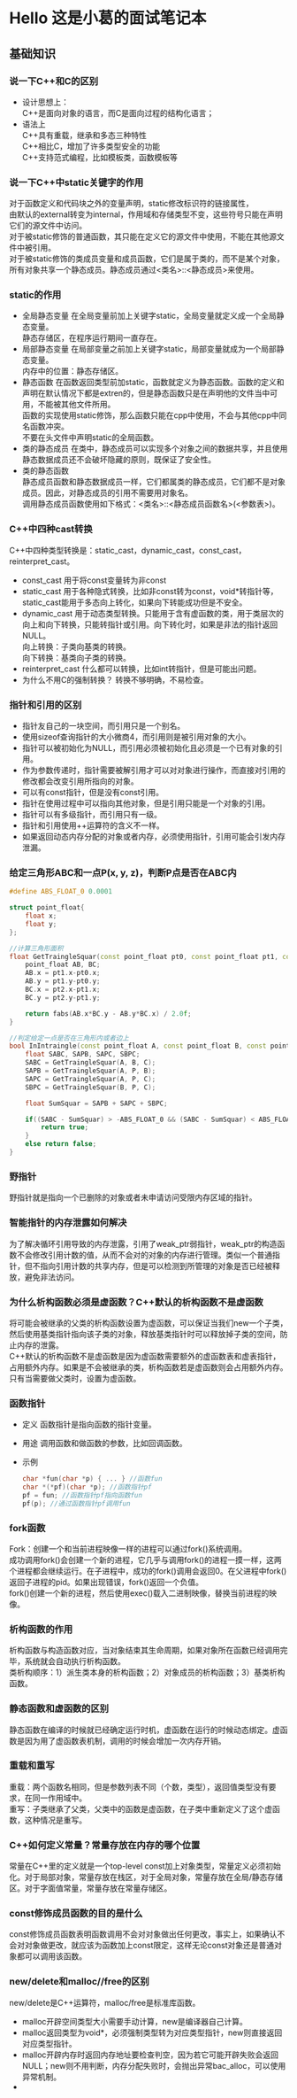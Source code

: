 # Hello 这是小葛的面试笔记本

## 基础知识

### 说一下C++和C的区别

+ 设计思想上：  
  C++是面向对象的语言，而C是面向过程的结构化语言；
+ 语法上  
  C++具有重载，继承和多态三种特性  
  C++相比C，增加了许多类型安全的功能  
  C++支持范式编程，比如模板类，函数模板等

### 说一下C++中static关键字的作用

对于函数定义和代码块之外的变量声明，static修改标识符的链接属性，  
由默认的external转变为internal，作用域和存储类型不变，这些符号只能在声明它们的源文件中访问。  
对于被static修饰的普通函数，其只能在定义它的源文件中使用，不能在其他源文件中被引用。  
对于被static修饰的类成员变量和成员函数，它们是属于类的，而不是某个对象，所有对象共享一个静态成员。静态成员通过<类名>::<静态成员>来使用。

### static的作用

+ 全局静态变量
  在全局变量前加上关键字static，全局变量就定义成一个全局静态变量。  
  静态存储区，在程序运行期间一直存在。  
+ 局部静态变量
  在局部变量之前加上关键字static，局部变量就成为一个局部静态变量。  
  内存中的位置：静态存储区。  
+ 静态函数
  在函数返回类型前加static，函数就定义为静态函数。函数的定义和声明在默认情况下都是extren的，但是静态函数只是在声明他的文件当中可用，不能被其他文件所用。  
  函数的实现使用static修饰，那么函数只能在cpp中使用，不会与其他cpp中同名函数冲突。  
  不要在头文件中声明static的全局函数。
+ 类的静态成员
  在类中，静态成员可以实现多个对象之间的数据共享，并且使用静态数据成员还不会破坏隐藏的原则，既保证了安全性。  
+ 类的静态函数  
  静态成员函数和静态数据成员一样，它们都属类的静态成员，它们都不是对象成员。因此，对静态成员的引用不需要用对象名。  
  调用静态成员函数使用如下格式：<类名>::<静态成员函数名>(<参数表>)。  

### C++中四种cast转换  

C++中四种类型转换是：static_cast，dynamic_cast，const_cast，reinterpret_cast。  

+ const_cast
  用于将const变量转为非const
+ static_cast
  用于各种隐式转换，比如非const转为const，void*转指针等，static_cast能用于多态向上转化，如果向下转能成功但是不安全。  
+ dynamic_cast
  用于动态类型转换。只能用于含有虚函数的类，用于类层次的向上和向下转换，只能转指针或引用。向下转化时，如果是非法的指针返回NULL。  
  向上转换：子类向基类的转换。  
  向下转换：基类向子类的转换。
+ reinterpret_cast
  什么都可以转换，比如int转指针，但是可能出问题。  
+ 为什么不用C的强制转换？
  转换不够明确，不易检查。

### 指针和引用的区别  

+ 指针友自己的一块空间，而引用只是一个别名。  
+ 使用sizeof查询指针的大小微商4，而引用则是被引用对象的大小。  
+ 指针可以被初始化为NULL，而引用必须被初始化且必须是一个已有对象的引用。  
+ 作为参数传递时，指针需要被解引用才可以对对象进行操作，而直接对引用的修改都会改变引用所指向的对象。  
+ 可以有const指针，但是没有const引用。  
+ 指针在使用过程中可以指向其他对象，但是引用只能是一个对象的引用。  
+ 指针可以有多级指针，而引用只有一级。  
+ 指针和引用使用++运算符的含义不一样。  
+ 如果返回动态内存分配的对象或者内存，必须使用指针，引用可能会引发内存泄漏。  
  
### 给定三角形ABC和一点P(x, y, z)，判断P点是否在ABC内

```C++
#define ABS_FLOAT_0 0.0001

struct point_float{
    float x;
    float y;
};

//计算三角形面积
float GetTraingleSquar(const point_float pt0, const point_float pt1, const point_float pt2){
    point_float AB, BC;
    AB.x = pt1.x-pt0.x;
    AB.y = pt1.y-pt0.y;
    BC.x = pt2.x-pt1.x;
    BC.y = pt2.y-pt1.y;

    return fabs(AB.x*BC.y - AB.y*BC.x) / 2.0f;
}

//判定给定一点是否在三角形内或者边上
bool InIntraingle(const point_float A, const point_float B, const point_float C, const point_float D){
    float SABC, SAPB, SAPC, SBPC;
    SABC = GetTraingleSquar(A, B, C);
    SAPB = GetTraingleSquar(A, P, B);
    SAPC = GetTraingleSquar(A, P, C);
    SBPC = GetTraingleSquar(B, P, C);

    float SumSquar = SAPB + SAPC + SBPC;

    if((SABC - SumSquar) > -ABS_FLOAT_0 && (SABC - SumSquar) < ABS_FLOAT_0>){
        return true;
    }
    else return false;
}
```

### 野指针

野指针就是指向一个已删除的对象或者未申请访问受限内存区域的指针。  

### 智能指针的内存泄露如何解决

为了解决循环引用导致的内存泄露，引用了weak_ptr弱指针，weak_ptr的构造函数不会修改引用计数的值，从而不会对的对象的内存进行管理。类似一个普通指针，但不指向引用计数的共享内存，但是可以检测到所管理的对象是否已经被释放，避免非法访问。  

### 为什么析构函数必须是虚函数？C++默认的析构函数不是虚函数  

将可能会被继承的父类的析构函数设置为虚函数，可以保证当我们new一个子类，然后使用基类指针指向该子类的对象，释放基类指针时可以释放掉子类的空间，防止内存的泄露。  
C++默认的析构函数不是虚函数是因为虚函数需要额外的虚函数表和虚表指针，占用额外内存。如果是不会被继承的类，析构函数若是虚函数则会占用额外内存。  
只有当需要做父类时，设置为虚函数。  

### 函数指针  

+ 定义
  函数指针是指向函数的指针变量。  
+ 用途
  调用函数和做函数的参数，比如回调函数。
+ 示例
  
  ```C++
  char *fun(char *p) { ... } //函数fun
  char *(*pf)(char *p); //函数指针pf
  pf = fun; //函数指针pf指向函数fun
  pf(p); //通过函数指针pf调用fun
  ```

### fork函数

Fork：创建一个和当前进程映像一样的进程可以通过fork()系统调用。  
成功调用fork()会创建一个新的进程，它几乎与调用fork()的进程一摸一样，这两个进程都会继续运行。在子进程中，成功的fork()调用会返回0。在父进程中fork()返回子进程的pid。如果出现错误，fork()返回一个负值。  
fork()创建一个新的进程，然后使用exec()载入二进制映像，替换当前进程的映像。  

### 析构函数的作用

析构函数与构造函数对应，当对象结束其生命周期，如果对象所在函数已经调用完毕，系统就会自动执行析构函数。  
类析构顺序：1）派生类本身的析构函数；2）对象成员的析构函数；3）基类析构函数。  

### 静态函数和虚函数的区别  

静态函数在编译的时候就已经确定运行时机，虚函数在运行的时候动态绑定。虚函数是因为用了虚函数表机制，调用的时候会增加一次内存开销。  

### 重载和重写

重载：两个函数名相同，但是参数列表不同（个数，类型），返回值类型没有要求，在同一作用域中。  
重写：子类继承了父类，父类中的函数是虚函数，在子类中重新定义了这个虚函数，这种情况是重写。  

### C++如何定义常量？常量存放在内存的哪个位置  

常量在C++里的定义就是一个top-level const加上对象类型，常量定义必须初始化。对于局部对象，常量存放在栈区，对于全局对象，常量存放在全局/静态存储区。对于字面值常量，常量存放在常量存储区。  

### const修饰成员函数的目的是什么

const修饰成员函数表明函数调用不会对对象做出任何更改，事实上，如果确认不会对对象做更改，就应该为函数加上const限定，这样无论const对象还是普通对象都可以调用该函数。  

### new/delete和malloc//free的区别  

new/delete是C++运算符，malloc/free是标准库函数。  

+ malloc开辟空间类型大小需要手动计算，new是编译器自己计算。  
+ malloc返回类型为void*，必须强制类型转为对应类型指针，new则直接返回对应类型指针。  
+ malloc开辟内存时返回内存地址要检查判空，因为若它可能开辟失败会返回NULL；new则不用判断，内存分配失败时，会抛出异常bac_alloc，可以使用异常机制。  
+ 